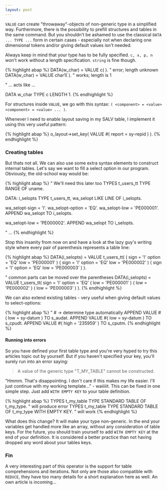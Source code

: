 ```yaml
---
layout: post
---
```


`VALUE` can create "throwaway"-objects of non-generic type in a simplified way. Furthermore, there is the possibility to prefill structures and tables in the same command. But you shouldn't be ashamed to use the classical `DATA ... TYPE ...` form in certain cases - especially not when declaring one dimensional tokens and/or giving default values isn't needed.

Always keep in mind that your type has to be fully specified. `c, x, p, n` won't work without a length specification. `string` is fine though.

{% highlight abap %}
DATA(w_char) = VALUE c( ).      " error; length unknown
DATA(w_char) = VALUE char1( ).  " works; length is 1

" ... acts like ...

DATA w_char TYPE c LENGTH 1.
{% endhighlight %}

For structures inside `VALUE`, we go with this syntax: `( <component> = <value> <component> = <value> ... )`.

Whenever I need to enable layout saving in my SALV table, I implement it using this very useful pattern:

{% highlight abap %}
o_layout->set_key( VALUE #( report = sy-repid ) ).
{% endhighlight %}

### Creating tables

But thats not all. We can also use some extra syntax elements to construct internal tables. Let's say we want to fill a select option in our program. Obviously, the old-school way would be:

{% highlight abap %}
" We'll need this later too
TYPES t_users_tt TYPE RANGE OF uname.

DATA: 
    i_selopts TYPE t_users_tt,
    wa_selopt LIKE LINE OF i_selopts.

wa_selopt-sign   = 'I'.
wa_selopt-option = 'EQ'.
wa_selopt-low    = 'PE000001'.
APPEND wa_selopt TO i_selopts.

wa_selopt-low    = 'PE000002'.
APPEND wa_selopt TO i_selopts.

" ...
{% endhighlight %}

Stop this insanity from now on and have a look at the lazy guy's writing style where every pair of parenthesis represents a table line:

{% highlight abap %}
DATA(i_selopts) = VALUE t_users_tt(
    ( sign = 'I' option = 'EQ' low = 'PE000001' )
    ( sign = 'I' option = 'EQ' low = 'PE000002' )
    ( sign = 'I' option = 'EQ' low = 'PE000003' )
).

" common parts can be moved over the parentheses
DATA(i_selopts) = VALUE t_users_tt(
    sign = 'I' option = 'EQ'
    ( low = 'PE000001' )
    ( low = 'PE000002' )
    ( low = 'PE000003' )
).
{% endhighlight %}

We can also extend existing tables - very useful when giving default values to select-options:

{% highlight abap %}
" # -> determine type automatically
APPEND VALUE #( low = sy-datum )  TO s_audat.
APPEND VALUE #( low = sy-datum )  TO s_cpudt.
APPEND VALUE #( high = '235959' ) TO s_cputm.
{% endhighlight %}

#### Running into errors

So you have defined your first table type and you're very hyped to try this articles topic out by yourself. But if you haven't specified your key, you'll surely run into an error saying:

> A value of the generic type "T_MY_TABLE" cannot be constructed.

"Hmmm. That's disappointing. I don't care if this makes my life easier. I'll just continue with my working template..." - waiiiiit. This can be fixed in one simple step. Just add `WITH EMPTY KEY` to your table definition.

{% highlight abap %}
TYPES t_my_table TYPE STANDARD TABLE OF t_my_type.                " will produce error
TYPES t_my_table TYPE STANDARD TABLE OF t_my_type WITH EMPTY KEY. " will work
{% endhighlight %}

What does this change? It will make your type non-generic. In the end your variables get handled more like an array, without any consideration of table keys. For the future, you should train yourself to add `WITH EMPTY KEY` at the end of your definition. It is considered a better practice than not having dropped any word about your tables keys.

### Fin

A very interesting part of this operator is the support for table comprehensions and iterations. Not only are those also compatible with `REDUCE`, they have too many details for a short explanation here as well. An own article is incoming...
